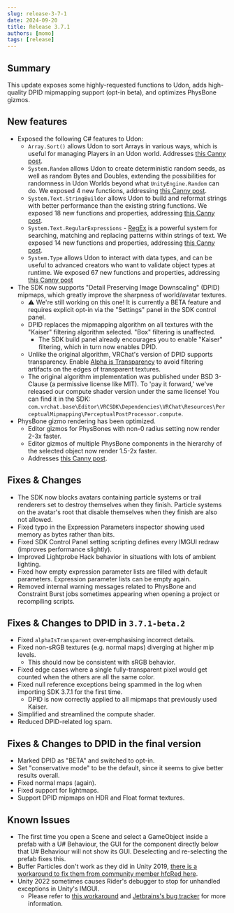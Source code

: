 ```yaml
---
slug: release-3-7-1
date: 2024-09-20
title: Release 3.7.1
authors: [momo]
tags: [release]
---
```

## Summary

This update exposes some highly-requested functions to Udon, adds high-quality DPID mipmapping support (opt-in beta), and optimizes PhysBone gizmos.

## New features

- Exposed the following C# features to Udon:
    - `Array.Sort()` allows Udon to sort Arrays in various ways, which is useful for managing Players in an Udon world. Addresses [this Canny post](https://feedback.vrchat.com/udon/p/arraysort).
    - `System.Random` allows Udon to create deterministic random seeds, as well as random Bytes and Doubles, extending the possibilities for randomness in Udon Worlds beyond what `UnityEngine.Random` can do. We exposed 4 new functions, addressing [this Canny post](https://feedback.vrchat.com/udon/p/expose-systemrandom).
    - `System.Text.StringBuilder` allows Udon to build and reformat strings with better performance than the existing string functions. We exposed 18 new functions and properties, addressing [this Canny post](https://feedback.vrchat.com/udon/p/please-expose-stringbuilder).
    - `System.Text.RegularExpressions` - [RegEx](https://learn.microsoft.com/en-us/dotnet/api/system.text.regularexpressions.regex?view=net-8.0) is a powerful system for searching, matching and replacing patterns within strings of text. We exposed 14 new functions and properties, addressing [this Canny post](https://feedback.vrchat.com/udon/p/feedback-expose-systemtextregularexpressions-namespace).
    - `System.Type` allows Udon to interact with data types, and can be useful to advanced creators who want to validate object types at runtime. We exposed 67 new functions and properties, addressing [this Canny post](https://feedback.vrchat.com/udon/p/expose-systemtypeissubclassof-isinstanceoftype-issubclassof-and-basetype)
- The SDK now supports "Detail Preserving Image Downscaling" (DPID) mipmaps, which greatly improve the sharpness of world/avatar textures.
    - :warning: We're still working on this one! It is currently a BETA feature and requires explicit opt-in via the "Settings" panel in the SDK control panel.
    - DPID replaces the mipmapping algorithm on all textures with the "Kaiser" filtering algorithm selected. "Box" filtering is unaffected.
        - The SDK build panel already encourages you to enable "Kaiser" filtering, which in turn now enables DPID.
    - Unlike the original algorithm, VRChat's version of DPID supports transparency. Enable [Alpha is Transparency](https://docs.unity3d.com/Manual/texture-type-default.html) to avoid filtering artifacts on the edges of transparent textures.
    - The original algorithm implementation was published under BSD 3-Clause (a permissive license like MIT). To 'pay it forward,' we've released our compute shader version under the same license! You can find it in the SDK: `com.vrchat.base\Editor\VRCSDK\Dependencies\VRChat\Resources\PerceptualMipmapping\PerceptualPostProcessor.compute`.
- PhysBone gizmo rendering has been optimized.
    - Editor gizmos for PhysBones with non-0 radius setting now render 2-3x faster.
    - Editor gizmos of multiple PhysBone components in the hierarchy of the selected object now render 1.5-2x faster.
    - Addresses [this Canny post](https://feedback.vrchat.com/avatar-dynamics-reports-and-feedback/p/1181-many-physbone-gizmos-lag-editor).

## Fixes & Changes

- The SDK now blocks avatars containing particle systems or trail renderers set to destroy themselves when they finish. Particle systems on the avatar's root that disable themselves when they finish are also not allowed.
- Fixed typo in the Expression Parameters inspector showing used memory as bytes rather than bits.
- Fixed SDK Control Panel setting scripting defines every IMGUI redraw (improves performance slightly).
- Improved Lightprobe Hack behavior in situations with lots of ambient lighting.
- Fixed how empty expression parameter lists are filled with default parameters. Expression parameter lists can be empty again.
- Removed internal warning messages related to PhysBone and Constraint Burst jobs sometimes appearing when opening a project or recompiling scripts.

## Fixes & Changes to DPID in `3.7.1-beta.2`

- Fixed `alphaIsTransparent` over-emphasising incorrect details.
- Fixed non-sRGB textures (e.g. normal maps) diverging at higher mip levels.
    - This should now be consistent with sRGB behavior.
- Fixed edge cases where a single fully-transparent pixel would get counted when the others are all the same color.
- Fixed null reference exceptions being spammed in the log when importing SDK 3.7.1 for the first time.
    - DPID is now correctly applied to all mipmaps that previously used Kaiser.
- Simplified and streamlined the compute shader.
- Reduced DPID-related log spam.

## Fixes & Changes to DPID in the final version

- Marked DPID as "BETA" and switched to opt-in.
- Set "conservative mode" to be the default, since it seems to give better results overall.
- Fixed normal maps (again).
- Fixed support for lightmaps.
- Support DPID mipmaps on HDR and Float format textures.

## Known Issues

- The first time you open a Scene and select a GameObject inside a prefab with a U# Behaviour, the GUI for the component directly below that U# Behaviour will not show its GUI. Deselecting and re-selecting the prefab fixes this.
- Buffer Particles don't work as they did in Unity 2019, [there is a workaround to fix them from community member hfcRed here](https://x.com/hfcRedddd/status/1696915379090604179).
- Unity 2022 sometimes causes Rider's debugger to stop for unhandled exceptions in Unity's IMGUI.
    - Please refer to [this workaround](https://forum.unity.com/threads/rider-debugger-breaks-on-unhandled-exception.1135879/#post-7305256) and [Jetbrains's bug tracker](https://youtrack.jetbrains.com/issue/RIDER-64944) for more information.
